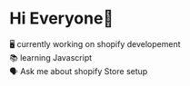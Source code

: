 <h1>Hi Everyone👋</h1>

<div>
🖥️ currently working on shopify developement<br>
📚 learning Javascript<br>
🗣️ Ask me about shopify Store setup<br>
</div>
